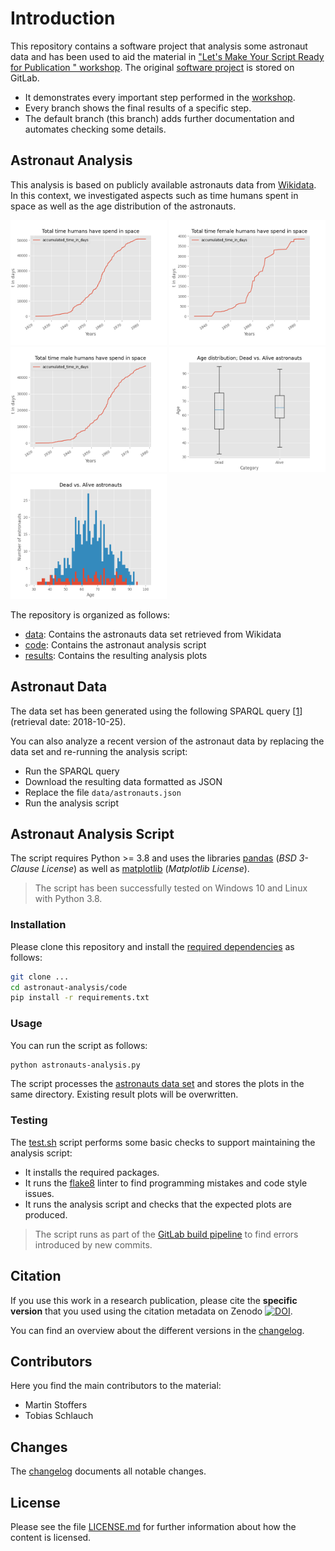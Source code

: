 <!--
SPDX-FileCopyrightText: 2018 German Aerospace Center (DLR)
SPDX-License-Identifier: CC-BY-4.0
-->

# Introduction

This repository contains a software project that analysis some astronaut data and has been used to aid the material in ["Let's Make Your Script Ready for Publication
" workshop](https://gitlab.com/hifis/hifis-workshops/make-your-code-ready-for-publication/workshop-materials). The original [software project](https://gitlab.com/hifis/hifis-workshops/make-your-code-ready-for-publication/astronaut-analysis) is stored on GitLab. 

- It demonstrates every important step performed in the [workshop](https://gitlab.com/hifis/hifis-workshops/make-your-code-ready-for-publication/workshop-materials).
- Every branch shows the final results of a specific step.
- The default branch (this branch) adds further documentation and automates checking some details.

## Astronaut Analysis

This analysis is based on publicly available astronauts data from [Wikidata](https://www.wikidata.org/wiki/Wikidata:Main_Page).
In this context, we investigated aspects such as time humans spent in space as well as the age distribution of the astronauts.

<img src="results/humans_in_space.png" alt="Total Time Human in Space" title="Total Time Human in Space" width="250" height="200" />
<img src="results/female_humans_in_space.png" alt="Total Time Females in Space" title="Total Time Females in Space" width="250" height="200" />
<img src="results/male_humans_in_space.png" alt="Total Time Males in Space" title="Total Time Males in Space" width="250" height="200" />
<img src="results/boxplot.png" alt="Age Distribution Box Plot" title="Age Distribution Box Plot" width="250" height="200" />
<img src="results/combined_histogram.png" alt="Age Distribution Histogram" title="Age Distribution Histogram" width="250" height="200" />

The repository is organized as follows:

- [data](data): Contains the astronauts data set retrieved from Wikidata
- [code](code): Contains the astronaut analysis script
- [results](results): Contains the resulting analysis plots

## Astronaut Data

The data set has been generated using the following SPARQL query [[1]] (retrieval date: 2018-10-25).

You can also analyze a recent version of the astronaut data by replacing the data set and re-running the analysis script:
- Run the SPARQL query
- Download the resulting data formatted as JSON
- Replace the file `data/astronauts.json`
- Run the analysis script

[1]: https://query.wikidata.org/#%23Birthplaces%20of%20astronauts%0ASELECT%20DISTINCT%20%3Fastronaut%20%3FastronautLabel%20%3Fbirthdate%20%3FbirthplaceLabel%20%3Fsex_or_genderLabel%20%3Ftime_in_space%20%3Fdate_of_death%20WHERE%20%7B%0A%20%20%3Fastronaut%20%3Fx1%20wd%3AQ11631.%0A%20%20%3Fastronaut%20wdt%3AP569%20%3Fbirthdate.%0A%20%20%3Fastronaut%20wdt%3AP19%20%3Fbirthplace.%0A%20%20SERVICE%20wikibase%3Alabel%20%7B%20bd%3AserviceParam%20wikibase%3Alanguage%20%22en%22.%20%7D%0A%20%20OPTIONAL%20%7B%20%3Fastronaut%20wdt%3AP21%20%3Fsex_or_gender.%20%7D%0A%20%20OPTIONAL%20%7B%20%3Fastronaut%20wdt%3AP2873%20%3Ftime_in_space.%20%7D%0A%20%20OPTIONAL%20%7B%20%3Fastronaut%20wdt%3AP570%20%3Fdate_of_death.%20%7D%0A%7D%0AORDER%20BY%20DESC%28%3Ftime_in_space%29

## Astronaut Analysis Script

The script requires Python >= 3.8 and uses the libraries [pandas](https://pandas.pydata.org/) (*BSD 3-Clause License*) as well as [matplotlib](https://matplotlib.org/) (*Matplotlib License*).

> The script has been successfully tested on Windows 10 and Linux with Python 3.8.

### Installation

Please clone this repository and install the [required dependencies](code/requirements.txt) as follows:

```bash
git clone ...
cd astronaut-analysis/code
pip install -r requirements.txt
```

### Usage

You can run the script as follows:

```bash
python astronauts-analysis.py
```

The script processes the [astronauts data set](data/astronauts.json) and stores the plots in the same directory.
Existing result plots will be overwritten.

### Testing

The [test.sh](code/test.sh) script performs some basic checks to support maintaining the analysis script:

- It installs the required packages.
- It runs the [flake8](https://flake8.pycqa.org/en/latest/) linter to find programming mistakes and code style issues.
- It runs the analysis script and checks that the expected plots are produced.

> The script runs as part of the [GitLab build pipeline](.gitlab-ci.yml) to find errors introduced by new commits.

## Citation

If you use this work in a research publication, please cite the **specific version** that you used using the citation metadata on Zenodo [![DOI](https://zenodo.org/badge/DOI/10.5281/zenodo.ZENODO-DOI.svg)](https://doi.org/10.5281/zenodo.ZENODO-DOI).

You can find an overview about the different versions in the [changelog](CHANGELOG.md).

## Contributors

Here you find the main contributors to the material:

- Martin Stoffers
- Tobias Schlauch

## Changes

The [changelog](CHANGELOG.md) documents all notable changes.

## License

Please see the file [LICENSE.md](LICENSE.md) for further information about how the content is licensed.
